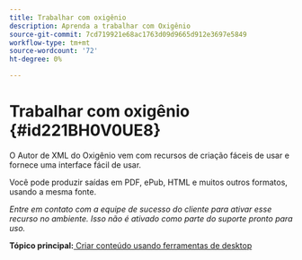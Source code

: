 ```yaml
---
title: Trabalhar com oxigênio
description: Aprenda a trabalhar com Oxigênio
source-git-commit: 7cd719921e68ac1763d09d9665d912e3697e5849
workflow-type: tm+mt
source-wordcount: '72'
ht-degree: 0%

---
```



# Trabalhar com oxigênio {#id221BH0V0UE8}

O Autor de XML do Oxigênio vem com recursos de criação fáceis de usar e fornece uma interface fácil de usar.

Você pode produzir saídas em PDF, ePub, HTML e muitos outros formatos, usando a mesma fonte.

*Entre em contato com a equipe de sucesso do cliente para ativar esse recurso no ambiente. Isso não é ativado como parte do suporte pronto para uso.*

**Tópico principal:**[ Criar conteúdo usando ferramentas de desktop](author-desktop-tools.md)

